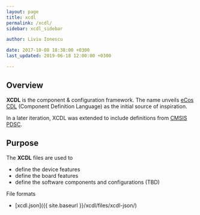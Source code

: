 ```yaml
---
layout: page
title: xcdl
permalink: /xcdl/
sidebar: xcdl_sidebar

author: Liviu Ionescu

date: 2017-10-08 18:38:00 +0300
last_updated: 2019-06-18 12:00:00 +0300

---
```


## Overview

**XCDL** is the component & configuration framework. The name unveils [eCos CDL](http://ecos.sourceware.org/ecos/docs-3.0/cdl-guide/reference.html) (Component Definition Language) as the initial source of inspiration. 

In a later iteration, XCDL was extended to include definitions from [CMSIS PDSC](https://www.keil.com/pack/doc/CMSIS/Pack/html/packFormat.html).

## Purpose

The **XCDL** files are used to

* define the device features
* define the board features
* define the software components and configurations (TBD)


File formats

* [xcdl.json]({{ site.baseurl }}/xcdl/files/xcdl-json/)
